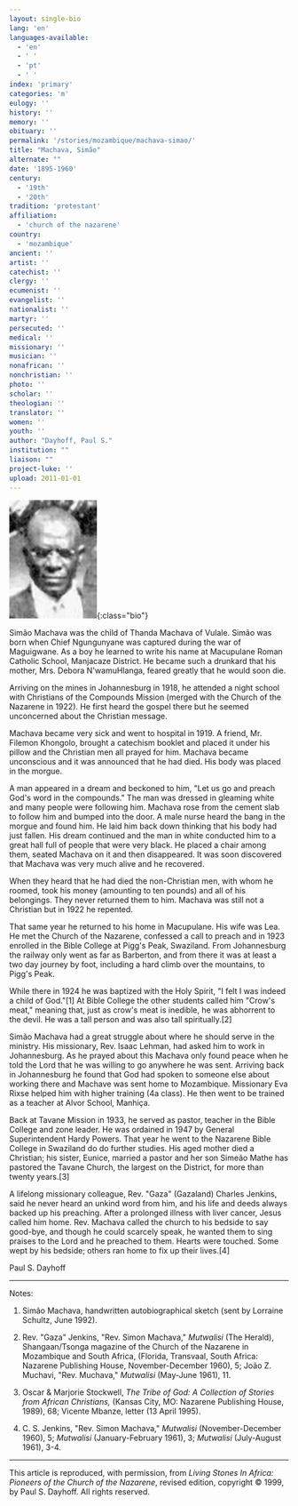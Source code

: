 ```yaml
---
layout: single-bio
lang: 'en'
languages-available:
  - 'en'
  - ' '
  - 'pt'
  - ' '
index: 'primary'
categories: 'm'
eulogy: ''
history: ''
memory: ''
obituary: ''
permalink: '/stories/mozambique/machava-simao/'
title: "Machava, Simão"
alternate: ""
date: '1895-1960'
century:
  - '19th'
  - '20th'
tradition: 'protestant'
affiliation:
  - 'church of the nazarene'
country:
  - 'mozambique'
ancient: ''
artist: ''
catechist: ''
clergy: ''
ecumenist: ''
evangelist: ''
nationalist: ''
martyr: ''
persecuted: ''
medical: ''
missionary: ''
musician: ''
nonafrican: ''
nonchristian: ''
photo: ''
scholar: ''
theologian: ''
translator: ''
women: ''
youth: ''
author: "Dayhoff, Paul S."
institution: ""
liaison: ""
project-luke: ''
upload: 2011-01-01
---
```


![Simao Machava](/images/bio-pics/mozambique/machava-simao/machava_simao.jpg){:class="bio"}

Simão Machava was the child of Thanda Machava of Vulale. Simão was born when Chief Ngungunyane was captured during the war of Maguigwane. As a boy he learned to write his name at Macupulane Roman Catholic School, Manjacaze District. He became such a drunkard that his mother, Mrs. Debora N'wamuHlanga, feared greatly that he would soon die.

Arriving on the mines in Johannesburg in 1918, he attended a night school with Christians of the Compounds Mission (merged with the Church of the Nazarene in 1922). He first heard the gospel there but he seemed unconcerned about the Christian message.

Machava became very sick and went to hospital in 1919. A friend, Mr. Filemon Khongolo, brought a catechism booklet and placed it under his pillow and the Christian men all prayed for him. Machava became unconscious and it was announced that he had died. His body was placed in the morgue.

A man appeared in a dream and beckoned to him, "Let us go and preach God's word in the compounds." The man was dressed in gleaming white and many people were following him. Machava rose from the cement slab to follow him and bumped into the door. A male nurse heard the bang in the morgue and found him. He laid him back down thinking that his body had just fallen. His dream continued and the man in white conducted him to a great hall full of people that were very black. He placed a chair among them, seated Machava on it and then disappeared. It was soon discovered that Machava was very much alive and he recovered.

When they heard that he had died the non-Christian men, with whom he roomed, took his money (amounting to ten pounds) and all of his belongings. They never returned them to him.  Machava was still not a Christian but in 1922 he repented.

That same year he returned to his home in Macupulane. His wife was Lea. He met the Church of the Nazarene, confessed a call to preach and in 1923 enrolled in the Bible College at Pigg's Peak, Swaziland. From Johannesburg the railway only went as far as Barberton, and from there it was at least a two day journey by foot, including a hard climb over the mountains, to Pigg's Peak.

While there in 1924 he was baptized with the Holy Spirit, "I felt I was indeed a child of God."[1]  At Bible College the other students called him "Crow's meat," meaning that, just as crow's meat is inedible, he was abhorrent to the devil. He was a tall person and was also tall spiritually.[2]

Simão Machava had a great struggle about where he should serve in the ministry. His missionary, Rev. Isaac Lehman, had asked him to work in Johannesburg. As he prayed about this Machava only found peace when he told the Lord that he was willing to go anywhere he was sent. Arriving back in Johannesburg he found that God had spoken to someone else about working there and Machave was sent home to Mozambique. Missionary Eva Rixse helped him with higher training (4a class). He then went to be trained as a teacher at Alvor School, Manhiça.

Back at Tavane Mission in 1933, he served as pastor, teacher in the Bible College and zone leader. He was ordained in 1947 by General Superintendent Hardy Powers. That year he went to the Nazarene Bible College in Swaziland do do further studies. His aged mother died a Christian; his sister, Eunice, married a pastor and her son Simeão Mathe has pastored the Tavane Church, the largest on the District, for more than twenty years.[3]

A lifelong missionary colleague, Rev. "Gaza" (Gazaland) Charles Jenkins, said he never heard an unkind word from him, and his life and deeds always backed up his preaching. After a prolonged illness with liver cancer, Jesus called him home. Rev. Machava called the church to his bedside to say good-bye, and though he could scarcely speak, he wanted them to sing praises to the Lord and he preached to them. Hearts were touched. Some wept by his bedside; others ran home to fix up their lives.[4]

Paul S. Dayhoff

---

Notes:

1. Sim&atilde;o Machava, handwritten autobiographical sketch (sent by Lorraine Schultz, June 1992).

2. Rev. "Gaza" Jenkins, "Rev. Simon Machava," *Mutwalisi* (The Herald), Shangaan/Tsonga magazine of the Church of the Nazarene in Mozambique and South Africa, (Florida, Transvaal, South Africa: Nazarene Publishing House, November-December 1960), 5; Jo&atilde;o Z. Muchavi, "Rev. Muchava," *Mutwalisi* (May-June 1961), 11.

3. Oscar & Marjorie Stockwell, *The Tribe of God: A Collection of Stories from African Christians,* (Kansas City, MO: Nazarene Publishing House, 1989), 68; Vicente Mbanze, letter (13 April 1995).

4. C. S. Jenkins, "Rev. Simon Machava," *Mutwalisi* (November-December 1960), 5; *Mutwalisi* (January-February 1961), 3; *Mutwalisi* (July-August 1961), 3-4.

---

This article is reproduced, with permission, from *Living Stones In Africa: Pioneers of the Church of the Nazarene*, revised edition, copyright &copy; 1999, by Paul S. Dayhoff.  All rights reserved.